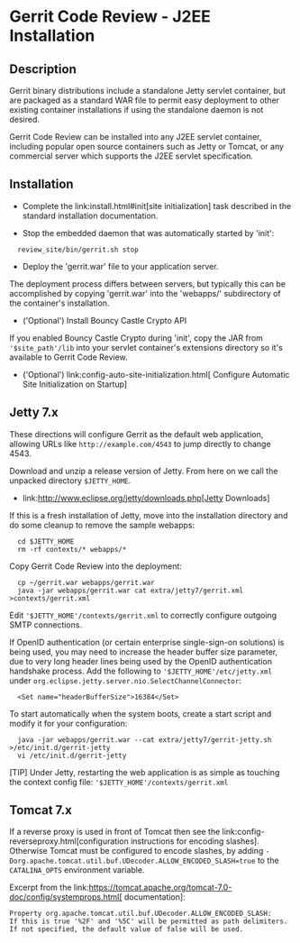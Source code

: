 # Gerrit Code Review - J2EE Installation

## Description

Gerrit binary distributions include a standalone Jetty servlet
container, but are packaged as a standard WAR file to permit easy
deployment to other existing container installations if using the
standalone daemon is not desired.

Gerrit Code Review can be installed into any J2EE servlet container,
including popular open source containers such as Jetty or Tomcat, or
any commercial server which supports the J2EE servlet specification.


## Installation

* Complete the link:install.html#init[site initialization] task
  described in the standard installation documentation.

* Stop the embedded daemon that was automatically started by 'init':

```
  review_site/bin/gerrit.sh stop
```

* Deploy the 'gerrit.war' file to your application server.

The deployment process differs between servers, but typically this
can be accomplished by copying 'gerrit.war' into the 'webapps/'
subdirectory of the container's installation.

* ('Optional') Install Bouncy Castle Crypto API

If you enabled Bouncy Castle Crypto during 'init', copy the JAR
from `'$site_path'/lib` into your servlet container's extensions
directory so it's available to Gerrit Code Review.

* ('Optional') link:config-auto-site-initialization.html[
Configure Automatic Site Initialization on Startup]


## Jetty 7.x
These directions will configure Gerrit as the default web
application, allowing URLs like `http://example.com/4543` to jump
directly to change 4543.

Download and unzip a release version of Jetty.  From here on we
call the unpacked directory `$JETTY_HOME`.

* link:http://www.eclipse.org/jetty/downloads.php[Jetty Downloads]

If this is a fresh installation of Jetty, move into the installation
directory and do some cleanup to remove the sample webapps:
```
  cd $JETTY_HOME
  rm -rf contexts/* webapps/*
```

Copy Gerrit Code Review into the deployment:
```
  cp ~/gerrit.war webapps/gerrit.war
  java -jar webapps/gerrit.war cat extra/jetty7/gerrit.xml >contexts/gerrit.xml
```

Edit `'$JETTY_HOME'/contexts/gerrit.xml` to correctly configure
outgoing SMTP connections.

If OpenID authentication (or certain enterprise single-sign-on
solutions) is being used, you may need to increase the
header buffer size parameter, due to very long header lines
being used by the OpenID authentication handshake process.
Add the following to `'$JETTY_HOME'/etc/jetty.xml` under
`org.eclipse.jetty.server.nio.SelectChannelConnector`:

```
  <Set name="headerBufferSize">16384</Set>
```

To start automatically when the system boots, create a start
script and modify it for your configuration:

```
  java -jar webapps/gerrit.war --cat extra/jetty7/gerrit-jetty.sh >/etc/init.d/gerrit-jetty
  vi /etc/init.d/gerrit-jetty
```

[TIP]
Under Jetty, restarting the web application is as simple as
touching the context config file: `'$JETTY_HOME'/contexts/gerrit.xml`

## Tomcat 7.x

If a reverse proxy is used in front of Tomcat then see the
link:config-reverseproxy.html[configuration instructions for encoding
slashes]. Otherwise Tomcat must be configured to encode slashes, by adding
`-Dorg.apache.tomcat.util.buf.UDecoder.ALLOW_ENCODED_SLASH=true` to the
`CATALINA_OPTS` environment variable.

Excerpt from the
link:https://tomcat.apache.org/tomcat-7.0-doc/config/systemprops.html[
documentation]:

```
Property org.apache.tomcat.util.buf.UDecoder.ALLOW_ENCODED_SLASH:
If this is true '%2F' and '%5C' will be permitted as path delimiters.
If not specified, the default value of false will be used.
```

